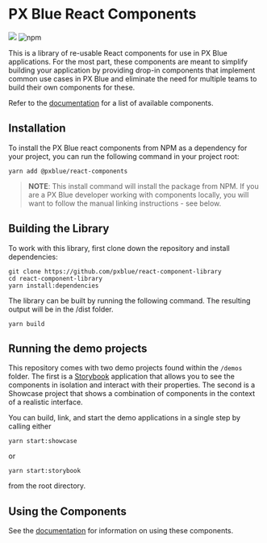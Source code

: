 # PX Blue React Components
[![](https://img.shields.io/circleci/project/github/pxblue/react-component-library/master.svg?style=flat)](https://circleci.com/gh/pxblue/react-component-library/tree/master)
![npm](https://img.shields.io/npm/v/@pxblue/react-components?label=%40pxblue%2Freact-components)

This is a library of re-usable React components for use in PX Blue applications. For the most part, these components are meant to simplify building your application by providing drop-in components that implement common use cases in PX Blue and eliminate the need for multiple teams to build their own components for these.

Refer to the [documentation](https://github.com/pxblue/react-component-library/tree/dev/docs) for a list of available components.


## Installation
To install the PX Blue react components from NPM as a dependency for your project, you can run the following command in your project root:
```
yarn add @pxblue/react-components
```
> **NOTE**: This install command will install the package from NPM. If you are a PX Blue developer working with components locally, you will want to follow the manual linking instructions - see below.


## Building the Library
To work with this library, first clone down the repository and install dependencies:
```
git clone https://github.com/pxblue/react-component-library
cd react-component-library
yarn install:dependencies
```

The library can be built by running the following command. The resulting output will be in the /dist folder.
```
yarn build
```


## Running the demo projects
This repository comes with two demo projects found within the `/demos` folder. 
The first is a [Storybook](https://storybook.js.org/) application that allows you to see the components in isolation and interact with their properties. The second is a Showcase project that shows a combination of components in the context of a realistic interface.


You can build, link, and start the demo applications in a single step by calling either 

```
yarn start:showcase
``` 

or 

```
yarn start:storybook
``` 

from the root directory.

## Using the Components
See the [documentation](https://github.com/pxblue/react-component-library/tree/dev/docs) for information on using these components.
